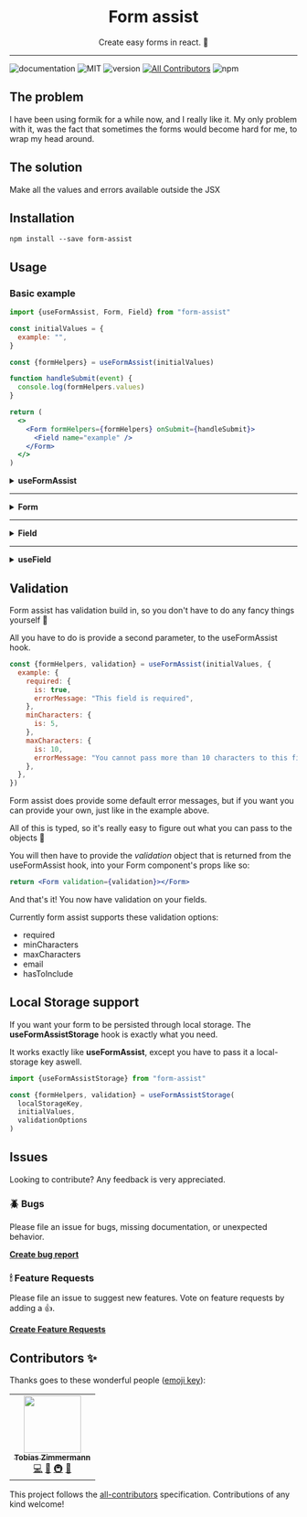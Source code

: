 <div align="center">
<h1>Form assist</h1>
<p>Create easy forms in react. 🎉</p>
</div>

---

![documentation](https://img.shields.io/badge/documentation-yes-brightgreen.svg)
![MIT](https://img.shields.io/npm/v/form-assist)
![version](https://img.shields.io/github/license/tobias-z/form-assist)
[![All Contributors](https://img.shields.io/badge/all_contributors-1-orange.svg?style=flat-square)](#contributors-)
![npm](https://img.shields.io/npm/dm/form-assist)

## The problem

I have been using formik for a while now, and I really like it. My only problem
with it, was the fact that sometimes the forms would become hard for me, to wrap
my head around.

## The solution

Make all the values and errors available outside the JSX

## Installation

```
npm install --save form-assist
```

## Usage

### Basic example

```jsx
import {useFormAssist, Form, Field} from "form-assist"

const initialValues = {
  example: "",
}

const {formHelpers} = useFormAssist(initialValues)

function handleSubmit(event) {
  console.log(formHelpers.values)
}

return (
  <>
    <Form formHelpers={formHelpers} onSubmit={handleSubmit}>
      <Field name="example" />
    </Form>
  </>
)
```

<p>
<details><summary><strong>useFormAssist</strong></summary>

```jsx
import {useFormAssist} from "form-assist"

const initialValues = {
  example: "",
}

const {formHelpers, validation} = useFormAssist(
  initialValues,
  validationOptions
)
const {
  values,
  setValues,
  errors,
  setErrors,
  touched,
  handleChange,
  handleBlur,
  resetForm,
  touchAllFields,
} = formHelpers
```

## formHelpers

<p>
<details><summary><strong>values</strong></summary>

### Values

The values will the current state of the _initialValues_, that you passed to the
function

</details>
</p>

<p>
<details><summary><strong>setValues</strong></summary>

### setValues

The setValues function is given to you for flexability, if you for some reason
would like to set your form values, you can do that.

```jsx
const {values, setValues} = formHelpers

setValues({...values, example: "you have been modified"})
```

</details>
</p>

<p>
<details><summary><strong>errors</strong></summary>

### Errors

The errors object will be containing your initialValues object, but all strings.
If at any point these strings have a value, the form will not submit

</details>
</p>

<p>
<details><summary><strong>setErrors</strong></summary>

### setErrors

This function allows you to set an error on any given value, making it
impossible to submit unless resolved.

```jsx
const {errors, setErrors} = formHelpers

setErrors({...errors, example: "Unknown example!"})
```

</details>
</p>

<p>
<details><summary><strong>touched</strong></summary>

### touched

The touched object will hold the state of whether the fields have been touched
or not.

It can be very usefull together with the error state.

```jsx
const {errors, touched} = formHelpers

const isThouchedAndError = errors.example && touched.example
```

</details>
</p>

<p>
<details><summary><strong>handleChange</strong></summary>

### handleChange

Although not required in the Field component, the handleChange function can be
passed in any input field inside your form.

```jsx
const {values, handleChange} = formHelpers

return (
  <>
    <Form>
      <input name="example" value={values.example} onChange={handleChange}>
    </Form>
  </>
)
```

</details>
</p>

<p>
<details><summary><strong>handleBlur</strong></summary>

### handleBlur

This function will take care of setting a field to touched on blur.

```jsx
const {values, handleBlur} = formHelpers

return (
  <>
    <Form>
      <input name="example" value={values.example} onBlur={handleBlur}>
    </Form>
  </>
)
```

</details>
</p>

<p>
<details><summary><strong>resetForm</strong></summary>

### resetForm

the resetForm function will compleatly reset both your form and also any errors
that you may have.

```jsx
const {values, resetForm} = formHelpers

function handleSubmit(event) {
  e.preventDefault()
  console.log("YAY i exist!", values)
  resetForm()
  console.log("I have been reset 😿", values)
}
```

</details>
</p>

<p>
<details><summary><strong>touchAllFields</strong></summary>

### touchAllFields

If at any point you wish to make of the fields touched, this function can be
called, and it will do just that 👌

</details>
</p>

</details>
</p>

---

<p>
<details><summary><strong>Form</strong></summary>

### Form

The Form component is the way to bootstrap your form. Whenever you use a new
Form, it will need a few properties to function properly 💪

<p>
<details><summary><strong>formHelpers</strong></summary>

### formHelpers

The Form component needs to know which values, that it is working with..
Therefor, we pass it all of the formHelpers that you recieved whenever you
called `useFormAssist()`

```jsx
const {formHelpers} = useFormAssist(initialValues)

return <Form formHelpers={formHelpers}></Form>
```

</details>
</p>

<p>
<details><summary><strong>onSubmit</strong></summary>

### onSubmit

The onSubmit prop works just as a normal onSubmit, exept that before it is
called, it will check whether or not an error is pressent.

If no error is found, it will call your onSubmit.

```jsx
const {formHelpers} = useFormAssist(initialValues)

return (
  <Form
    formHelpers={formHelpers}
    onSubmit={e => console.log(formHelpers.values)}></Form>
)
```

</details>
</p>

<p>
<details><summary><strong>validation</strong></summary>

### validation

This is an object with error validation options.

Read more about this under the [Validation](#validation-) section

</details>
</p>

</details>
</p>

---

<p>
<details><summary><strong>Field</strong></summary>

### Field

The Field component is given to you, as an easy way to create fields of any
kind. You can use it effectively, by passing it a type property, which will
change which props needs to be given, for that specific type.

```jsx
return (
  <>
    <Field type="radio" name="example" value="I will be this value" />
    <Field type="radio" name="example" value="Another value" />
  </>
)
```

Form assist also supports custom components through the _element_ property.

```jsx
const animals = [
  {id: Math.random(), value: "Cat"},
  {id: Math.random(), value: "Dog"},
]

return (
  <Field
    name="example"
    type="select"
    element={<SelectField />}
    options={animals}
  />
)
```

This will create **ALL** of your select and insert your array's, values as key's
or value respectively.

</details>
</p>

---

<p>
<details><summary><strong>useField</strong></summary>

### useField

The useField hook allows you to grap a single field by it's name. This means
that you can create custom components, and still have access to whether the
field has an error or is touched.

#### Quick example with React Bootstrap

```jsx
function MyTextField({name, label, ...props}) {
  const {field, info} = useField(name)
  const isError = info.error && info.touched ? info.error : ""

  return (
    <Form.Group controlId={name}>
      {label && <Form.Label>{label}</Form.Label>}
      <Form.Control {...field} {...props} isInvalid={!!isError} />
      {isError && (
        <Form.Control.Feedback type="invalid">{isError}</Form.Control.Feedback>
      )}
    </Form.Group>
  )
}
```

This new **MyInputField** component could then be used as a replacement for the
Field component

</details>
</p>

## Validation

Form assist has validation build in, so you don't have to do any fancy things
yourself 🥳

All you have to do is provide a second parameter, to the useFormAssist hook.

```jsx
const {formHelpers, validation} = useFormAssist(initialValues, {
  example: {
    required: {
      is: true,
      errorMessage: "This field is required",
    },
    minCharacters: {
      is: 5,
    },
    maxCharacters: {
      is: 10,
      errorMessage: "You cannot pass more than 10 characters to this field",
    },
  },
})
```

Form assist does provide some default error messages, but if you want you can
provide your own, just like in the example above.

All of this is typed, so it's really easy to figure out what you can pass to the
objects 🙊

You will then have to provide the _validation_ object that is returned from the
useFormAssist hook, into your Form component's props like so:

```jsx
return <Form validation={validation}></Form>
```

And that's it! You now have validation on your fields.

Currently form assist supports these validation options:

- required
- minCharacters
- maxCharacters
- email
- hasToInclude

## Local Storage support

If you want your form to be persisted through local storage. The
**useFormAssistStorage** hook is exactly what you need.

It works exactly like **useFormAssist**, except you have to pass it a
local-storage key aswell.

```jsx
import {useFormAssistStorage} from "form-assist"

const {formHelpers, validation} = useFormAssistStorage(
  localStorageKey,
  initialValues,
  validationOptions
)
```

## Issues

Looking to contribute? Any feedback is very appreciated.

### 🪲 Bugs

Please file an issue for bugs, missing documentation, or unexpected behavior.

[**Create bug report**](https://github.com/tobias-z/form-assist/issues/new?assignees=&labels=&template=bug_report.md&title=)

### 🕯 Feature Requests

Please file an issue to suggest new features. Vote on feature requests by adding
a 👍.

[**Create Feature Requests**](https://github.com/tobias-z/form-assist/issues/new?assignees=&labels=&template=feature_request.md&title=)

## Contributors ✨

Thanks goes to these wonderful people
([emoji key](https://allcontributors.org/docs/en/emoji-key)):

<!-- ALL-CONTRIBUTORS-LIST:START - Do not remove or modify this section -->
<!-- prettier-ignore-start -->
<!-- markdownlint-disable -->
<table>
  <tr>
    <td align="center"><a href="http://tobias-z.com"><img src="https://avatars.githubusercontent.com/u/70150300?v=4?s=100" width="100px;" alt=""/><br /><sub><b>Tobias Zimmermann</b></sub></a><br /><a href="https://github.com/tobias-z/form-assist/commits?author=tobias-z" title="Code">💻</a> <a href="https://github.com/tobias-z/form-assist/commits?author=tobias-z" title="Documentation">📖</a> <a href="#infra-tobias-z" title="Infrastructure (Hosting, Build-Tools, etc)">🚇</a> <a href="#maintenance-tobias-z" title="Maintenance">🚧</a></td>
  </tr>
</table>

<!-- markdownlint-restore -->
<!-- prettier-ignore-end -->

<!-- ALL-CONTRIBUTORS-LIST:END -->

This project follows the
[all-contributors](https://github.com/all-contributors/all-contributors)
specification. Contributions of any kind welcome!
